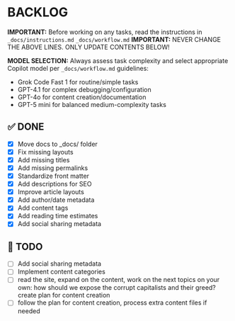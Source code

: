 # BACKLOG

**IMPORTANT:** Before working on any tasks, read the instructions in `_docs/instructions.md` `_docs/workflow.md`
**IMPORTANT:** NEVER CHANGE THE ABOVE LINES. ONLY UPDATE CONTENTS BELOW!

**MODEL SELECTION:** Always assess task complexity and select appropriate Copilot model per `_docs/workflow.md` guidelines:
- Grok Code Fast 1 for routine/simple tasks
- GPT-4.1 for complex debugging/configuration
- GPT-4o for content creation/documentation
- GPT-5 mini for balanced medium-complexity tasks

## ✅ DONE
- [x] Move docs to _docs/ folder
- [x] Fix missing layouts
- [x] Add missing titles
- [x] Add missing permalinks
- [x] Standardize front matter
- [x] Add descriptions for SEO
- [x] Improve article layouts
- [x] Add author/date metadata
- [x] Add content tags
- [x] Add reading time estimates
- [x] Add social sharing metadata

## 🔄 TODO
- [ ] Add social sharing metadata
- [ ] Implement content categories
- [ ] read the site, expand on the content, work on the next topics on your own: how should we expose the corrupt capitalists and their greed? create plan for content creation
- [ ] follow the plan for content creation, process extra content files if needed